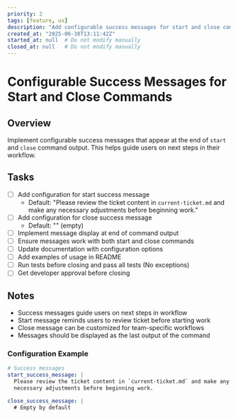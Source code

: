 ```yaml
---
priority: 2
tags: [feature, ux]
description: "Add configurable success messages for start and close commands"
created_at: "2025-06-30T13:11:42Z"
started_at: null  # Do not modify manually
closed_at: null   # Do not modify manually
---
```


# Configurable Success Messages for Start and Close Commands

## Overview
Implement configurable success messages that appear at the end of `start` and `close` command output. This helps guide users on next steps in their workflow.

## Tasks

- [ ] Add configuration for start success message
  - Default: "Please review the ticket content in `current-ticket.md` and make any necessary adjustments before beginning work."
- [ ] Add configuration for close success message  
  - Default: "" (empty)
- [ ] Implement message display at end of command output
- [ ] Ensure messages work with both start and close commands
- [ ] Update documentation with configuration options
- [ ] Add examples of usage in README
- [ ] Run tests before closing and pass all tests (No exceptions)
- [ ] Get developer approval before closing

## Notes

- Success messages guide users on next steps in workflow
- Start message reminds users to review ticket before starting work
- Close message can be customized for team-specific workflows
- Messages should be displayed as the last output of the command

### Configuration Example

```yaml
# Success messages
start_success_message: |
  Please review the ticket content in `current-ticket.md` and make any
  necessary adjustments before beginning work.

close_success_message: |
  # Empty by default
```
